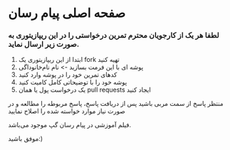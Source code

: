 # صفحه اصلی پیام رسان

### لطفا هر یک از کارجویان محترم تمرین درخواستی را در این ریپازیتوری به صورت زیر ارسال نماید.

1. ابتدا از این ریپازیتوری یک fork تهیه کنید
1. پوشه ای با این فرمت بسازید -> نام نام‌خانوداگی
1. کدهای تمرین خود را در پوشه وارد کنید
1. پوشه خود را با توضیحاتی کامل کامیت کنید
1. یک درخواست پول یا همان pull requests ایجاد کنید

منتظر پاسخ از سمت مربی باشید
پس از دریافت پاسخ، پاسخ مربوطه را مطالعه و در صورت نیاز موارد خواسته شده را اصلاح نمایید

فیلم آموزشی در پیام رسان گپ موجود می‌باشد.

موفق باشید:)
